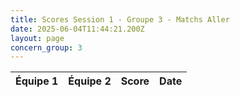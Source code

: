 ```yaml
---
title: Scores Session 1 - Groupe 3 - Matchs Aller
date: 2025-06-04T11:44:21.200Z
layout: page
concern_group: 3
---
```




| Équipe 1 | Équipe 2 | Score | Date |
|----------|----------|-------|------|

